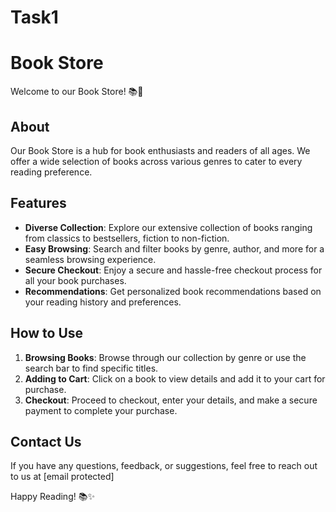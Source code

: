 # Task1
# Book Store

Welcome to our Book Store! 📚📖

## About
Our Book Store is a hub for book enthusiasts and readers of all ages. We offer a wide selection of books across various genres to cater to every reading preference.

## Features
- **Diverse Collection**: Explore our extensive collection of books ranging from classics to bestsellers, fiction to non-fiction.
- **Easy Browsing**: Search and filter books by genre, author, and more for a seamless browsing experience.
- **Secure Checkout**: Enjoy a secure and hassle-free checkout process for all your book purchases.
- **Recommendations**: Get personalized book recommendations based on your reading history and preferences.

## How to Use
1. **Browsing Books**: Browse through our collection by genre or use the search bar to find specific titles.
2. **Adding to Cart**: Click on a book to view details and add it to your cart for purchase.
3. **Checkout**: Proceed to checkout, enter your details, and make a secure payment to complete your purchase.

## Contact Us
If you have any questions, feedback, or suggestions, feel free to reach out to us at [email protected]

Happy Reading! 📚✨
